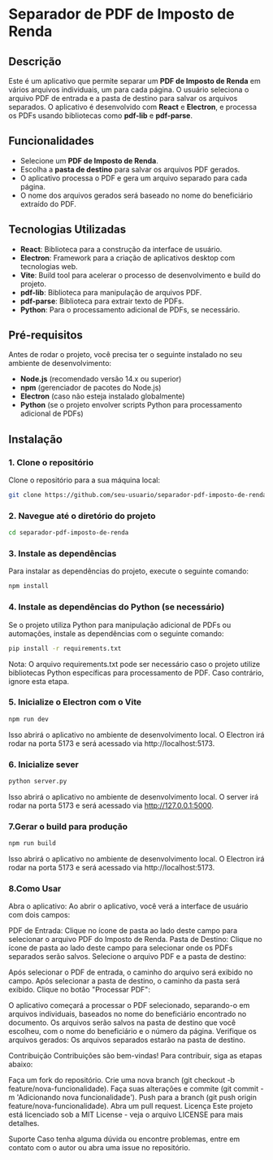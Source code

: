 # Separador de PDF de Imposto de Renda

## Descrição

Este é um aplicativo que permite separar um **PDF de Imposto de Renda** em vários arquivos individuais, um para cada página. O usuário seleciona o arquivo PDF de entrada e a pasta de destino para salvar os arquivos separados. O aplicativo é desenvolvido com **React** e **Electron**, e processa os PDFs usando bibliotecas como **pdf-lib** e **pdf-parse**.

## Funcionalidades

- Selecione um **PDF de Imposto de Renda**.
- Escolha a **pasta de destino** para salvar os arquivos PDF gerados.
- O aplicativo processa o PDF e gera um arquivo separado para cada página.
- O nome dos arquivos gerados será baseado no nome do beneficiário extraído do PDF.

## Tecnologias Utilizadas

- **React**: Biblioteca para a construção da interface de usuário.
- **Electron**: Framework para a criação de aplicativos desktop com tecnologias web.
- **Vite**: Build tool para acelerar o processo de desenvolvimento e build do projeto.
- **pdf-lib**: Biblioteca para manipulação de arquivos PDF.
- **pdf-parse**: Biblioteca para extrair texto de PDFs.
- **Python**: Para o processamento adicional de PDFs, se necessário.

## Pré-requisitos

Antes de rodar o projeto, você precisa ter o seguinte instalado no seu ambiente de desenvolvimento:

- **Node.js** (recomendado versão 14.x ou superior)
- **npm** (gerenciador de pacotes do Node.js)
- **Electron** (caso não esteja instalado globalmente)
- **Python** (se o projeto envolver scripts Python para processamento adicional de PDFs)

## Instalação

### 1. Clone o repositório

Clone o repositório para a sua máquina local:

```bash
git clone https://github.com/seu-usuario/separador-pdf-imposto-de-renda.git
```

### 2. Navegue até o diretório do projeto

```bash
cd separador-pdf-imposto-de-renda
```

### 3. Instale as dependências

Para instalar as dependências do projeto, execute o seguinte comando:

```bash
npm install
```

### 4. Instale as dependências do Python (se necessário)

Se o projeto utiliza Python para manipulação adicional de PDFs ou automações, instale as dependências com o seguinte comando:

```bash
pip install -r requirements.txt
```

Nota: O arquivo requirements.txt pode ser necessário caso o projeto utilize bibliotecas Python específicas para processamento de PDF. Caso contrário, ignore esta etapa.

### 5. Inicialize o Electron com o Vite

```bash
npm run dev
```

Isso abrirá o aplicativo no ambiente de desenvolvimento local. O Electron irá rodar na porta 5173 e será acessado via http://localhost:5173.

### 6. Inicialize sever

```bash
python server.py
```

Isso abrirá o aplicativo no ambiente de desenvolvimento local. O server irá rodar na porta 5173 e será acessado via http://127.0.0.1:5000.

### 7.Gerar o build para produção

```bash
npm run build
```

Isso abrirá o aplicativo no ambiente de desenvolvimento local. O Electron irá rodar na porta 5173 e será acessado via http://localhost:5173.

### 8.Como Usar

Abra o aplicativo: Ao abrir o aplicativo, você verá a interface de usuário com dois campos:

PDF de Entrada: Clique no ícone de pasta ao lado deste campo para selecionar o arquivo PDF do Imposto de Renda.
Pasta de Destino: Clique no ícone de pasta ao lado deste campo para selecionar onde os PDFs separados serão salvos.
Selecione o arquivo PDF e a pasta de destino:

Após selecionar o PDF de entrada, o caminho do arquivo será exibido no campo.
Após selecionar a pasta de destino, o caminho da pasta será exibido.
Clique no botão "Processar PDF":

O aplicativo começará a processar o PDF selecionado, separando-o em arquivos individuais, baseados no nome do beneficiário encontrado no documento.
Os arquivos serão salvos na pasta de destino que você escolheu, com o nome do beneficiário e o número da página.
Verifique os arquivos gerados: Os arquivos separados estarão na pasta de destino.

Contribuição
Contribuições são bem-vindas! Para contribuir, siga as etapas abaixo:

Faça um fork do repositório.
Crie uma nova branch (git checkout -b feature/nova-funcionalidade).
Faça suas alterações e commite (git commit -m 'Adicionando nova funcionalidade').
Push para a branch (git push origin feature/nova-funcionalidade).
Abra um pull request.
Licença
Este projeto está licenciado sob a MIT License - veja o arquivo LICENSE para mais detalhes.

Suporte
Caso tenha alguma dúvida ou encontre problemas, entre em contato com o autor ou abra uma issue no repositório.
